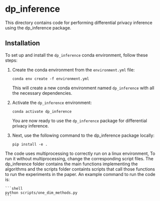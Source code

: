 # dp_inference

This directory contains code for performing differential privacy inference using the dp_inference package.

## Installation

To set up and install the `dp_inference` conda environment, follow these steps:

1. Create the conda environment from the `environment.yml` file:

    ```shell
    conda env create -f environment.yml
    ```

    This will create a new conda environment named `dp_inference` with all the necessary dependencies.

2. Activate the `dp_inference` environment:

    ```shell
    conda activate dp_inference
    ```

    You are now ready to use the `dp_inference` package for differential privacy inference.

3. Next, use the following command to the dp_inference package locally:
    
    ```shell
    pip install -e .
    ```


The code uses multiprocessing to correctly run on a linux environment, To run it without multiprocessing, change the corresponding script files. The dp_inference folder contains the main functions implementing the algorithms and the scripts folder containts scripts that call those functions to run the experiments in the paper. An example command to run the code is:

    ```shell
    python scripts/one_dim_methods.py 
    ```
